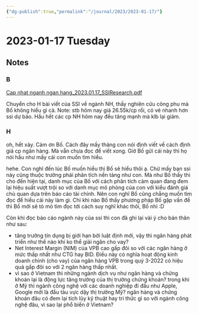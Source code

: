 ```yaml
---
{"dg-publish":true,"permalink":"/journal/2023/2023-01-17/"}
---
```


# 2023-01-17 Tuesday

## Notes

### B

[Cap nhat nganh ngan hang_2023.01.17_SSIResearch.pdf](https://ftp2.ssi.com.vn/Customers/GDDT/Analyst_Report/Sector%20Report/Cap%20nhat%20nganh%20ngan%20hang_2023.01.17_SSIResearch.pdf)

Chuyển cho H bài viết của SSI về ngành NH, thấy nghiên cứu công phu mà Bố không hiểu gì cả. Note: stb hôm nay giá 26.55k/cp rồi, có vẻ nhanh hơn ssi dự báo. Hầu hết các cp NH hôm nay đều tăng mạnh mà klb lại giảm.

### H

oh, hết xảy. Cảm ơn Bố. Cách đây mấy tháng con nói định viết về cách định giá cp ngân hàng. Mà vẫn chưa đọc để viết xong. Giờ Bố gửi cái này thì họ nói hầu như mấy cái con muốn tìm hiểu.

hehe. Con nghĩ đến lúc Bố muốn hiểu thì Bố sẽ hiểu thôi ạ. Chứ mấy bạn ssi này cũng thuộc trường phái phân tích nền tảng như con. Mà như Bố thấy thì cho đến hiện tại, danh mục của Bố với cách phân tích cảm quan đang đem lại hiệu suất vượt trội so với danh mục mô phỏng của con với kiểu đánh giá chủ quan dựa trên báo cáo tài chính. Nên con nghĩ Bố cũng chẳng muốn tìm đọc để hiểu cái này làm gì. Chỉ khi nào Bố thấy phương pháp Bố gặp vấn đề thì Bố mới sẽ tò mò tìm đọc tới cách suy nghĩ khác thôi, Bố nhỉ :D

Còn khi đọc báo cáo ngành này của ssi thì con đã ghi lại vài ý cho bản thân như sau:
- tăng trưởng tín dụng bị giới hạn bởi luật định mới, vậy thì ngân hàng phát triển như thế nào khi ko thể giải ngân cho vay?
- Net Interest Margin (NIM) của VPB cao gấp đôi so với các ngân hàng ở mức thấp nhất như CTG hay BID. Điều này có nghĩa hoạt động kinh doanh chính (cho vay) của ngân hàng VPB trong quý 3-2022 có hiệu quả gấp đôi so với 2 ngân hàng thấp nhất.
- vì sao ở Vietnam thì những ngành dịch vụ như ngân hàng và chứng khoán lại là động lực tăng trưởng của thị trường chứng khoán? trong khi ở Mỹ thì ngành công nghệ với các doanh nghiệp đi đầu như Apple, Google mới là đầu tàu vực dậy thị trường Mỹ? ngân hàng và chứng khoán đâu có đem lại tích lũy kỹ thuật hay tri thức gì so với ngành công nghệ đâu, vì sao lại phổ biến ở Vietnam?